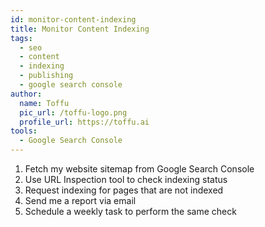 ```yaml
---
id: monitor-content-indexing
title: Monitor Content Indexing
tags:
  - seo
  - content
  - indexing
  - publishing
  - google search console
author:
  name: Toffu
  pic_url: /toffu-logo.png
  profile_url: https://toffu.ai
tools:
  - Google Search Console
---
```


1. Fetch my website sitemap from Google Search Console
2. Use URL Inspection tool to check indexing status
3. Request indexing for pages that are not indexed
5. Send me a report via email
6. Schedule a weekly task to perform the same check
